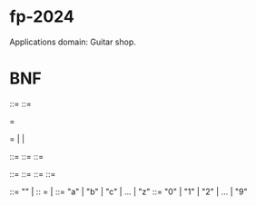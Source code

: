 # fp-2024

Applications domain: Guitar shop.
# BNF
<guitar-shop> ::= <inventory>
<inventory> ::= <item-list>

<item-list> = <guitar> <amplifier> <accessory>

<add-item> = <guitar> | <amplifier> | <accessory>

<guitar> ::= <name> <price> <stock> <type>
<amplifier> ::= <name> <price> <stock> <type>
<accessory> ::= <name> <price> <stock> <type>

<name> ::= <string>
<stock> ::= <int> 
<price> ::= <int>
<type> ::= <string>

<string> ::= "" | <letter> <string>
<int> :: = <digit> | <digit> <int>
<letter> ::= "a" | "b" | "c" | ... | "z"
<digit> ::= "0" | "1" | "2" | ... | "9"


